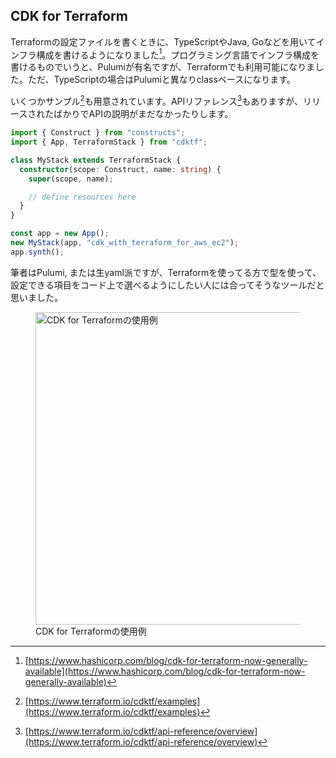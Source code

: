 ## CDK for Terraform
Terraformの設定ファイルを書くときに、TypeScriptやJava, Goなどを用いてインフラ構成を書けるようになりました[^terraform_cdk]。プログラミング言語でインフラ構成を書けるものでいうと、Pulumiが有名ですが、Terraformでも利用可能になりました。ただ、TypeScriptの場合はPulumiと異なりclassベースになります。

いくつかサンプル[^terraform_cdk_sample]も用意されています。APIリファレンス[^terraform_cdk_reference]もありますが、リリースされたばかりでAPIの説明がまだなかったりします。

```tsx:main.ts
import { Construct } from "constructs";
import { App, TerraformStack } from "cdktf";

class MyStack extends TerraformStack {
  constructor(scope: Construct, name: string) {
    super(scope, name);

    // define resources here
  }
}

const app = new App();
new MyStack(app, "cdk_with_terraform_for_aws_ec2");
app.synth();
```

筆者はPulumi, または生yaml派ですが、Terraformを使ってる方で型を使って、設定できる項目をコード上で選べるようにしたい人には合ってそうなツールだと思いました。

<figure>
  <img src="/images/web_changelog_2022part1/tools/cdk_for_terraform_sample.png" alt="CDK for Terraformの使用例" width="500" height="500" />
  <figcaption>CDK for Terraformの使用例</figcaption>
</figure>


[^terraform_cdk]: [https://www.hashicorp.com/blog/cdk-for-terraform-now-generally-available](https://www.hashicorp.com/blog/cdk-for-terraform-now-generally-available)
[^terraform_cdk_sample]: [https://www.terraform.io/cdktf/examples](https://www.terraform.io/cdktf/examples)
[^terraform_cdk_reference]: [https://www.terraform.io/cdktf/api-reference/overview](https://www.terraform.io/cdktf/api-reference/overview)
